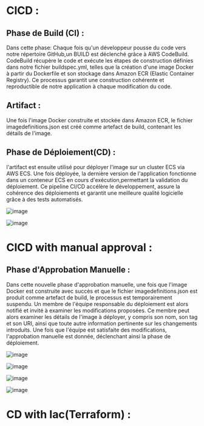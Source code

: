 # CICD :
## Phase de Build (CI) :

Dans cette phase:
Chaque fois qu'un développeur pousse du code vers notre répertoire GitHub,un BUILD est déclenché grâce à AWS CodeBuild. 
CodeBuild récupère le code et exécute les étapes de construction définies dans notre fichier buildspec.yml,
telles que la création d'une image Docker à partir du Dockerfile et son stockage dans Amazon ECR (Elastic Container Registry).
Ce processus garantit une construction cohérente et reproductible de notre application à chaque modification du code.

## Artifact : 

Une fois l'image Docker construite et stockée dans Amazon ECR, le fichier imagedefinitions.json est créé comme artefact de build, contenant les détails de l'image. 

## Phase de Déploiement(CD) :

l'artifact est ensuite utilisé pour déployer l'image sur un cluster ECS via AWS ECS.
Une fois déployée, la dernière version de l'application fonctionne dans un conteneur ECS en cours d'exécution,permettant la validation du déploiement.
Ce pipeline CI/CD accélère le développement, assure la cohérence des déploiements et garantit une meilleure qualité logicielle grâce à des tests automatisés.

![image](https://github.com/firassaada/Devops-Labs/assets/94303698/4e296364-47f4-4996-a265-e1ffa424c204)

![image](https://github.com/firassaada/Devops-Labs/assets/94303698/b85dda82-babb-4ad2-85aa-4e2606e9c10a)

# CICD with manual approval :

## Phase d'Approbation Manuelle :

Dans cette nouvelle phase d'approbation manuelle, une fois que l'image Docker est construite avec succès et que le fichier imagedefinitions.json est produit comme artefact de build, le processus est temporairement suspendu. Un membre de l'équipe responsable du déploiement est alors notifié et invité à examiner les modifications proposées. Ce membre peut alors examiner les détails de l'image à déployer, y compris son nom, son tag et son URI, ainsi que toute autre information pertinente sur les changements introduits. Une fois que l'équipe est satisfaite des modifications, l'approbation manuelle est donnée, déclenchant ainsi la phase de déploiement.

![image](https://github.com/firassaada/Devops-Labs/assets/94303698/b690d26e-ebc6-44af-b7c8-ca234166431e)

![image](https://github.com/firassaada/Devops-Labs/assets/94303698/4d585317-b6da-42ed-80d3-c5b09337a61a)

![image](https://github.com/firassaada/Devops-Labs/assets/94303698/ba6e2f58-e8c5-4282-860b-3ecdf90b9a65)

![image](https://github.com/firassaada/Devops-Labs/assets/94303698/b3fde192-6f70-4ef8-8dfe-40c783ed9b00)

# CD with Iac(Terraform) :

